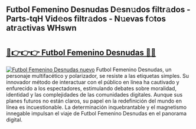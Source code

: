## Futbol Femenino Desnudas D𝚎sn𝚞dos filtr𝚊dos - Parts-tqH Vid𝚎os filtr𝚊dos - N𝚞evas f𝚘tos atr𝚊ctivas WHswn

# <h2><a href="http://mbbk2d.tromn.icu/?c=Futbol+Femenino+Desnudas">🔗👉👉👉 Futbol Femenino Desnudas 🔗🔗</a></h2>

[![Futbol Femenino Desnudas nuevo](https://i.imgur.com/pEAQMta.gif)](http://mbbk2d.tromn.icu/?c=Futbol+Femenino+Desnudas)
Futbol Femenino Desnudas, un personaje multifacético y polarizador, se resiste a las etiquetas simples. Su innovador método de interactuar con el público en línea ha cautivado y enfurecido a los espectadores, estimulando debates sobre moralidad, identidad y las complejidades de las comunidades digitales. Aunque sus planes futuros no están claros, su papel en la redefinición del mundo en línea es incuestionable. La determinación inquebrantable y el magnetismo innegable impulsan el viaje de Futbol Femenino Desnudas en el panorama digital.
